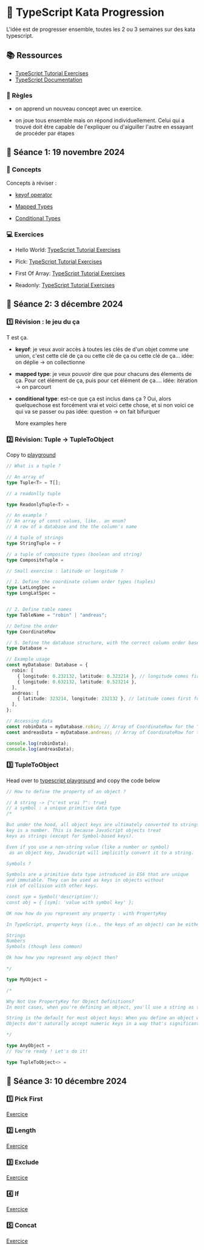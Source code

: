 # 🚀 TypeScript Kata Progression

L'idée est de progresser ensemble, toutes les 2 ou 3 semaines sur des kata typescript.

## 📚 Ressources

- [TypeScript Tutorial Exercises](https://type-challenges.github.io/)
- [TypeScript Documentation](https://www.typescriptlang.org/docs/handbook/)

### 🤝 Règles

- on apprend un nouveau concept avec un exercice.

- on joue tous ensemble mais on répond individuellement. Celui qui a trouvé doit être capable de l'expliquer ou d'aiguiller l'autre en essayant de procéder par étapes

## 🎯 Séance 1: 19 novembre 2024

### 🧠 Concepts

Concepts à réviser :

- [keyof operator](https://www.typescriptlang.org/docs/handbook/2/keyof-types.html)

- [Mapped Types](https://www.typescriptlang.org/docs/handbook/2/mapped-types.html)

- [Conditional Types](https://www.typescriptlang.org/docs/handbook/2/conditional-types.html)

### 💻 Exercices

- Hello World: [TypeScript Tutorial Exercises](https://type-challenges.github.io/?question=00013-warm-hello-world)

- Pick: [TypeScript Tutorial Exercises](https://type-challenges.github.io/?question=00004-easy-pick)

- First Of Array: [TypeScript Tutorial Exercises](https://type-challenges.github.io/?question=00014-easy-first)

- Readonly: [TypeScript Tutorial Exercises](https://type-challenges.github.io/?question=00007-easy-readonly)

## 🎯 Séance 2: 3 décembre 2024

### 1️⃣ Révision : le jeu du ça

T est ça.

- **keyof**: je veux avoir accès à toutes les clés de d'un objet comme une union, c'est cette clé de ça ou cette clé de ça ou cette clé de ça...
  idée: on déplie -> on collectionne
- **mapped type**: je veux pouvoir dire que pour chacuns des élements de ça. Pour cet élément de ça, puis pour cet élément de ça....
  idée: itération -> on parcourt
- **conditional type**: est-ce que ça est inclus dans ça ? Oui, alors quelquechose est forcément vrai et voici cette chose, et si non voici ce qui va se passer ou pas
  idée: question -> on fait bifurquer

  More examples here

### 2️⃣ Révision: Tuple -> TupleToObject

Copy to [playground](https://www.typescriptlang.org/play/)

```typescript
// What is a tuple ?

// An array of
type Tuple<T> = T[];

// a readonlly tuple

type ReadonlyTuple<T> =

// An example ?
// An array of const values, like.. an enum?
// A row of a database and the the column's name

// A tuple of strings
type StringTuple = r

// a tuple of composite types (boolean and string)
type CompositeTuple =

// Small exercise : latitude or longitude ?

// 1. Define the coordinate column order types (tuples)
type LatLongSpec =
type LongLatSpec =


// 2. Define table names
type TableName = "robin" | "andreas";

// Define the order
type CoordinateRow

// 5. Define the database structure, with the correct column order based on the table name
type Database =

// Example usage
const myDatabase: Database = {
  robin: [
    { longitude: 0.232132, latitude: 0.323214 }, // longitude comes first for robin
    { longitude: 0.632132, latitude: 0.523214 },
  ],
  andreas: [
    { latitude: 323214, longitude: 232132 }, // latitude comes first for andreas
  ],
};

// Accessing data
const robinData = myDatabase.robin; // Array of CoordinateRow for the "robin" table
const andreasData = myDatabase.andreas; // Array of CoordinateRow for the "andreas" table

console.log(robinData);
console.log(andreasData);
```

### 3️⃣ TupleToObject

Head over to [typescript playground](https://www.typescriptlang.org/play/#code/PQKgUABBCM0QtBAKgVwA4BsCmEAuB7CAeQCMArLAY10gXnodpIE8IBnASwDt98uIAFAAFOPPgEoIAYiwBDNqyn5yVXPADWWZmzC0p+iAEUUWNrg59dUAOIcAbln6ynAJxezmAGjzuubAGb4LgC2EBy4YVwEEM4QyhTUeMxoOM4AJngAFjiazMB2shgmEMEoZhAkONxZOGgu+HYcaVgZsm4eAHRWEABiQRBYAB6ywZhYAFzdAAYzuDpQlHzluOjYEAC8EADaAOS4phiyO947wfjNGBAAzMcQp+dYlwAat-cXEACaOwC6MWwQiz8NFouGSOBcphQGAim1QYyQ+FICVwAB5QSl8P48KssAA+CDAYADQYpagtCAAbzu+zYhx242pByOJzO7xuDLej2ur1ZXJeHN5zx5D0uXwFIs+OwAvrQZlNuviAGocLAAdzi-FsuAAEigSAzMrhcGg2ONCXNKJkOmQ2B0ggBzYCwMAgYC6UAQAD63p9vp9n3wKBcEAAwg8INqsBCvX7Y56IK7dOicHDsAikaoUUhifsuGl-hDZGk+BhWM5mFtvvjNuX3SAY3HfchTBEQ-JTA3G96E26OKMghFk5SIABRACOKEK3hHJNUEClEH89VCOyEyfglsK2C49tMwBQ5gwbB2ukByxxG22eyZwrZt7599FPz+AKWNDPg5xADkUMFKsHNi2aBvAAJm8K5vAAFl+eRXyBMAP3YZhgjgTYAGVkJIfAMAEaBxAQt8kOCEDLwwv9sIEED8MQlYxjIrDLkAhQUO8ZiQJg-4PwIoFsTGABZDhBkvICThA24ILuSDbmY6AOLgswkzBAF23+QDaBnUlUXHScMCzHF0xUag0TBTFeOwXFvCpa9aSODkaTpFkJXZO5BW5Rz3n5FyJRedyuTFLz3i+edcQs9TZyM7TCj0+FEUM1Fk1M2jsB-P8ows4doAZYCIBAhkwOuBkJMghlIOC0KoA0zNIt01MsAM5FjIxLEkqwejsPSqkthk74GQSrEZO8LrkPY3qTP64ays8MLNJRarorTWKGr6sysAEwYOpgLLRPpO4xPAwqTikjkpMG7rRqaoi4ClEKpu+d0iTXNh4CGTTnrcIIwCHKN6gA5B9MWzMthEnLvksqUqzrTsu16INcGyYM0P2E0ocbHswFAWh8TQzI2hwZhA2DNhsIPCw-ANI0TTNYALStG07RcR1YGAZw2FVKNMYgZU1XYYnzCWcnjVNc02Eta1bQdJ1oGAImij5vwOb4oIcBDHGMG3XdTQgQ1Bapmmxfp+0XTdIA) and copy the code below

```typescript
// How to define the property of an object ?

// A string -> {"c'est vrai ?": true}
// a symbol : a unique primitive data type
/*

But under the hood, all object keys are ultimately converted to strings, even if the
key is a number. This is because JavaScript objects treat
keys as strings (except for Symbol-based keys).

Even if you use a non-string value (like a number or symbol)
 as an object key, JavaScript will implicitly convert it to a string.

Symbols ?

Symbols are a primitive data type introduced in ES6 that are unique
and immutable. They can be used as keys in objects without
risk of collision with other keys.

const sym = Symbol('description');
const obj = { [sym]: 'value with symbol key' };

OK now how do you represent any property : with PropertyKey

In TypeScript, property keys (i.e., the keys of an object) can be either:

Strings
Numbers
Symbols (though less common)

Ok how how you represent any object then?

*/

type MyObject =

/*

Why Not Use PropertyKey for Object Definitions?
In most cases, when you're defining an object, you'll use a string as the key because:

String is the default for most object keys: When you define an object with keys like obj = { name: "Alice" }, the key is implicitly a string.
Objects don't naturally accept numeric keys in a way that's significantly different from strings, except for things like arrays, which have numeric indices. Symbol keys are rarely used in everyday code: While symbols are powerful for creating unique keys (useful for things like "private" properties or metadata), they're not commonly used for typical object keys.

*/

type AnyObject =
// You're ready ! Let's do it!

type TupleToObject<> =
```

## 🎯 Séance 3: 10 décembre 2024

### 1️⃣ Pick First

[Exercice](https://type-challenges.github.io/?question=00014-easy-first)

### 2️⃣ Length

[Exercice](https://type-challenges.github.io/?question=00018-easy-tuple-length)

### 3️⃣ Exclude

[Exercice](https://type-challenges.github.io/?question=00043-easy-exclude)

### 4️⃣ If

[Exercice](https://type-challenges.github.io/?question=00268-easy-if)

### 5️⃣ Concat

[Exercice](https://type-challenges.github.io/?question=00533-easy-concat)
